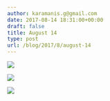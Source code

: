 ```yaml
---
author: karamanis.g@gmail.com
date: 2017-08-14 18:31:00+00:00
draft: false
title: August 14
type: post
url: /blog/2017/8/august-14
---
```




  
   ![](https://images.squarespace-cdn.com/content/v1/4f3f61bae4b063b909445965/1502730739465-KFC9GJC0B35LERBD4LYT/ke17ZwdGBToddI8pDm48kLSERMgCVymnItqhne5EfYV7gQa3H78H3Y0txjaiv_0fDoOvxcdMmMKkDsyUqMSsMWxHk725yiiHCCLfrh8O1z5QHyNOqBUUEtDDsRWrJLTmMCg6RGY8TrcVSOIk4QoDPnvjthEs8TAhVmYN7i_-QaEW7L_Q40KNxq4S2FLq3V0y/IMG_2076.jpg?format=original)

  

  
   ![](https://images.squarespace-cdn.com/content/v1/4f3f61bae4b063b909445965/1502730736340-SQZUSMR95JTGG47BULR0/ke17ZwdGBToddI8pDm48kJUlZr2Ql5GtSKWrQpjur5t7gQa3H78H3Y0txjaiv_0fDoOvxcdMmMKkDsyUqMSsMWxHk725yiiHCCLfrh8O1z5QPOohDIaIeljMHgDF5CVlOqpeNLcJ80NK65_fV7S1UfNdxJhjhuaNor070w_QAc94zjGLGXCa1tSmDVMXf8RUVhMJRmnnhuU1v2M8fLFyJw/IMG_2077.jpg?format=original)

  

  
   ![](https://images.squarespace-cdn.com/content/v1/4f3f61bae4b063b909445965/1502730739309-VI2RLLTJQDDS1DU958SZ/ke17ZwdGBToddI8pDm48kJUlZr2Ql5GtSKWrQpjur5t7gQa3H78H3Y0txjaiv_0fDoOvxcdMmMKkDsyUqMSsMWxHk725yiiHCCLfrh8O1z5QPOohDIaIeljMHgDF5CVlOqpeNLcJ80NK65_fV7S1UfNdxJhjhuaNor070w_QAc94zjGLGXCa1tSmDVMXf8RUVhMJRmnnhuU1v2M8fLFyJw/IMG_2081.jpg?format=original)

  


